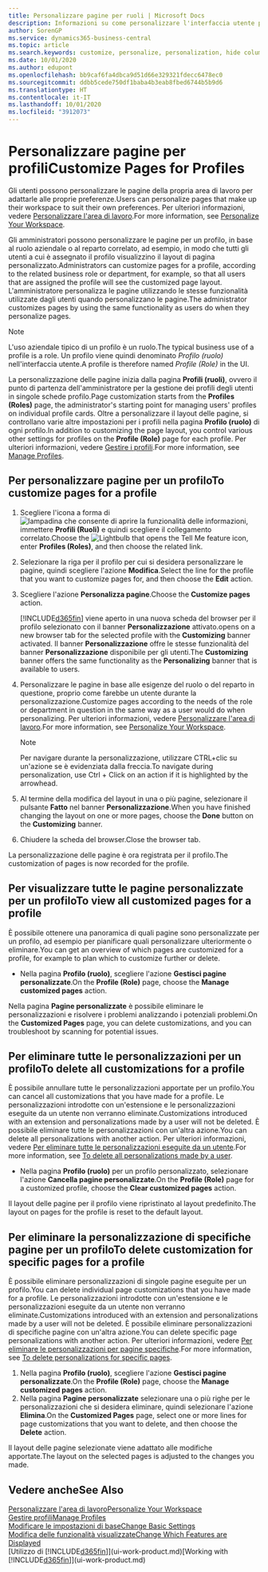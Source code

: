 ```yaml
---
title: Personalizzare pagine per ruoli | Microsoft Docs
description: Informazioni su come personalizzare l'interfaccia utente per un profilo (ruolo) di modo che tutti gli utenti assegnati a quel ruolo vedano un'area di lavoro personalizzata.
author: SorenGP
ms.service: dynamics365-business-central
ms.topic: article
ms.search.keywords: customize, personalize, personalization, hide columns, remove fields, move fields
ms.date: 10/01/2020
ms.author: edupont
ms.openlocfilehash: bb9caf6fa4dbca9d51d66e329321fdecc6478ec0
ms.sourcegitcommit: ddbb5cede750df1baba4b3eab8fbed6744b5b9d6
ms.translationtype: HT
ms.contentlocale: it-IT
ms.lasthandoff: 10/01/2020
ms.locfileid: "3912073"
---
```

# <a name="customize-pages-for-profiles"></a><span data-ttu-id="4d368-103">Personalizzare pagine per profili</span><span class="sxs-lookup"><span data-stu-id="4d368-103">Customize Pages for Profiles</span></span>
<span data-ttu-id="4d368-104">Gli utenti possono personalizzare le pagine della propria area di lavoro per adattarle alle proprie preferenze.</span><span class="sxs-lookup"><span data-stu-id="4d368-104">Users can personalize pages that make up their workspace to suit their own preferences.</span></span> <span data-ttu-id="4d368-105">Per ulteriori informazioni, vedere [Personalizzare l'area di lavoro](ui-personalization-user.md).</span><span class="sxs-lookup"><span data-stu-id="4d368-105">For more information, see [Personalize Your Workspace](ui-personalization-user.md).</span></span>

<span data-ttu-id="4d368-106">Gli amministratori possono personalizzare le pagine per un profilo, in base al ruolo aziendale o al reparto correlato, ad esempio, in modo che tutti gli utenti a cui è assegnato il profilo visualizzino il layout di pagina personalizzato.</span><span class="sxs-lookup"><span data-stu-id="4d368-106">Administrators can customize pages for a profile, according to the related business role or department, for example, so that all users that are assigned the profile will see the customized page layout.</span></span> <span data-ttu-id="4d368-107">L'amministratore personalizza le pagine utilizzando le stesse funzionalità utilizzate dagli utenti quando personalizzano le pagine.</span><span class="sxs-lookup"><span data-stu-id="4d368-107">The administrator customizes pages by using the same functionality as users do when they personalize pages.</span></span>

> [!NOTE]
> <span data-ttu-id="4d368-108">L'uso aziendale tipico di un profilo è un ruolo.</span><span class="sxs-lookup"><span data-stu-id="4d368-108">The typical business use of a profile is a role.</span></span> <span data-ttu-id="4d368-109">Un profilo viene quindi denominato *Profilo (ruolo)* nell'interfaccia utente.</span><span class="sxs-lookup"><span data-stu-id="4d368-109">A profile is therefore named *Profile (Role)* in the UI.</span></span>

<span data-ttu-id="4d368-110">La personalizzazione delle pagine inizia dalla pagina **Profili (ruoli)**, ovvero il punto di partenza dell'amministratore per la gestione dei profili degli utenti in singole schede profilo.</span><span class="sxs-lookup"><span data-stu-id="4d368-110">Page customization starts from the **Profiles (Roles)** page, the administrator's starting point for managing users' profiles on individual profile cards.</span></span> <span data-ttu-id="4d368-111">Oltre a personalizzare il layout delle pagine, si controllano varie altre impostazioni per i profili nella pagina **Profilo (ruolo)** di ogni profilo.</span><span class="sxs-lookup"><span data-stu-id="4d368-111">In addition to customizing the page layout, you control various other settings for profiles on the **Profile (Role)** page for each profile.</span></span> <span data-ttu-id="4d368-112">Per ulteriori informazioni, vedere [Gestire i profili](admin-users-profiles-roles.md).</span><span class="sxs-lookup"><span data-stu-id="4d368-112">For more information, see [Manage Profiles](admin-users-profiles-roles.md).</span></span>

## <a name="to-customize-pages-for-a-profile"></a><span data-ttu-id="4d368-113">Per personalizzare pagine per un profilo</span><span class="sxs-lookup"><span data-stu-id="4d368-113">To customize pages for a profile</span></span>
1. <span data-ttu-id="4d368-114">Scegliere l'icona a forma di ![lampadina che consente di aprire la funzionalità delle informazioni](media/ui-search/search_small.png "Informazioni sull'operazione che si desidera eseguire"), immettere **Profili (Ruoli)** e quindi scegliere il collegamento correlato.</span><span class="sxs-lookup"><span data-stu-id="4d368-114">Choose the ![Lightbulb that opens the Tell Me feature](media/ui-search/search_small.png "Tell me what you want to do") icon, enter **Profiles (Roles)**, and then choose the related link.</span></span>
2. <span data-ttu-id="4d368-115">Selezionare la riga per il profilo per cui si desidera personalizzare le pagine, quindi scegliere l'azione **Modifica**.</span><span class="sxs-lookup"><span data-stu-id="4d368-115">Select the line for the profile that you want to customize pages for, and then choose the **Edit** action.</span></span>
3. <span data-ttu-id="4d368-116">Scegliere l'azione **Personalizza pagine**.</span><span class="sxs-lookup"><span data-stu-id="4d368-116">Choose the **Customize pages** action.</span></span>

    [!INCLUDE[d365fin](includes/d365fin_md.md)] <span data-ttu-id="4d368-117">viene aperto in una nuova scheda del browser per il profilo selezionato con il banner **Personalizzazione** attivato.</span><span class="sxs-lookup"><span data-stu-id="4d368-117">opens on a new browser tab for the selected profile with the **Customizing** banner activated.</span></span> <span data-ttu-id="4d368-118">Il banner **Personalizzazione** offre le stesse funzionalità del banner **Personalizzazione** disponibile per gli utenti.</span><span class="sxs-lookup"><span data-stu-id="4d368-118">The **Customizing** banner offers the same functionality as the **Personalizing** banner that is available to users.</span></span>

4. <span data-ttu-id="4d368-119">Personalizzare le pagine in base alle esigenze del ruolo o del reparto in questione, proprio come farebbe un utente durante la personalizzazione.</span><span class="sxs-lookup"><span data-stu-id="4d368-119">Customize pages according to the needs of the role or department in question in the same way as a user would do when personalizing.</span></span> <span data-ttu-id="4d368-120">Per ulteriori informazioni, vedere [Personalizzare l'area di lavoro](ui-personalization-user.md).</span><span class="sxs-lookup"><span data-stu-id="4d368-120">For more information, see [Personalize Your Workspace](ui-personalization-user.md).</span></span>

    > [!NOTE]
    > <span data-ttu-id="4d368-121">Per navigare durante la personalizzazione, utilizzare CTRL+clic su un'azione se è evidenziata dalla freccia.</span><span class="sxs-lookup"><span data-stu-id="4d368-121">To navigate during personalization, use Ctrl + Click on an action if it is highlighted by the arrowhead.</span></span>

5. <span data-ttu-id="4d368-122">Al termine della modifica del layout in una o più pagine, selezionare il pulsante **Fatto** nel banner **Personalizzazione**.</span><span class="sxs-lookup"><span data-stu-id="4d368-122">When you have finished changing the layout on one or more pages, choose the **Done** button on the **Customizing** banner.</span></span>
6. <span data-ttu-id="4d368-123">Chiudere la scheda del browser.</span><span class="sxs-lookup"><span data-stu-id="4d368-123">Close the browser tab.</span></span>

<span data-ttu-id="4d368-124">La personalizzazione delle pagine è ora registrata per il profilo.</span><span class="sxs-lookup"><span data-stu-id="4d368-124">The customization of pages is now recorded for the profile.</span></span>

## <a name="to-view-all-customized-pages-for-a-profile"></a><span data-ttu-id="4d368-125">Per visualizzare tutte le pagine personalizzate per un profilo</span><span class="sxs-lookup"><span data-stu-id="4d368-125">To view all customized pages for a profile</span></span>

<span data-ttu-id="4d368-126">È possibile ottenere una panoramica di quali pagine sono personalizzate per un profilo, ad esempio per pianificare quali personalizzare ulteriormente o eliminare.</span><span class="sxs-lookup"><span data-stu-id="4d368-126">You can get an overview of which pages are customized for a profile, for example to plan which to customize further or delete.</span></span>

- <span data-ttu-id="4d368-127">Nella pagina **Profilo (ruolo)**, scegliere l'azione **Gestisci pagine personalizzate**.</span><span class="sxs-lookup"><span data-stu-id="4d368-127">On the **Profile (Role)** page, choose the **Manage customized pages** action.</span></span>

<span data-ttu-id="4d368-128">Nella pagina **Pagine personalizzate** è possibile eliminare le personalizzazioni e risolvere i problemi analizzando i potenziali problemi.</span><span class="sxs-lookup"><span data-stu-id="4d368-128">On the **Customized Pages** page, you can delete customizations, and you can troubleshoot by scanning for potential issues.</span></span>  

## <a name="to-delete-all-customizations-for-a-profile"></a><span data-ttu-id="4d368-129">Per eliminare tutte le personalizzazioni per un profilo</span><span class="sxs-lookup"><span data-stu-id="4d368-129">To delete all customizations for a profile</span></span>
<span data-ttu-id="4d368-130">È possibile annullare tutte le personalizzazioni apportate per un profilo.</span><span class="sxs-lookup"><span data-stu-id="4d368-130">You can cancel all customizations that you have made for a profile.</span></span> <span data-ttu-id="4d368-131">Le personalizzazioni introdotte con un'estensione e le personalizzazioni eseguite da un utente non verranno eliminate.</span><span class="sxs-lookup"><span data-stu-id="4d368-131">Customizations introduced with an extension and personalizations made by a user will not be deleted.</span></span> <span data-ttu-id="4d368-132">È possibile eliminare tutte le personalizzazioni con un'altra azione.</span><span class="sxs-lookup"><span data-stu-id="4d368-132">You can delete all personalizations with another action.</span></span> <span data-ttu-id="4d368-133">Per ulteriori informazioni, vedere [Per eliminare tutte le personalizzazioni eseguite da un utente](admin-users-profiles-roles.md#to-delete-all-personalizations-made-by-a-user).</span><span class="sxs-lookup"><span data-stu-id="4d368-133">For more information, see [To delete all personalizations made by a user](admin-users-profiles-roles.md#to-delete-all-personalizations-made-by-a-user).</span></span>

- <span data-ttu-id="4d368-134">Nella pagina **Profilo (ruolo)** per un profilo personalizzato, selezionare l'azione **Cancella pagine personalizzate**.</span><span class="sxs-lookup"><span data-stu-id="4d368-134">On the **Profile (Role)** page for a customized profile, choose the **Clear customized pages** action.</span></span>

<span data-ttu-id="4d368-135">Il layout delle pagine per il profilo viene ripristinato al layout predefinito.</span><span class="sxs-lookup"><span data-stu-id="4d368-135">The layout on pages for the profile is reset to the default layout.</span></span>  

## <a name="to-delete-customization-for-specific-pages-for-a-profile"></a><span data-ttu-id="4d368-136">Per eliminare la personalizzazione di specifiche pagine per un profilo</span><span class="sxs-lookup"><span data-stu-id="4d368-136">To delete customization for specific pages for a profile</span></span>
<span data-ttu-id="4d368-137">È possibile eliminare personalizzazioni di singole pagine eseguite per un profilo.</span><span class="sxs-lookup"><span data-stu-id="4d368-137">You can delete individual page customizations that you have made for a profile.</span></span> <span data-ttu-id="4d368-138">Le personalizzazioni introdotte con un'estensione e le personalizzazioni eseguite da un utente non verranno eliminate.</span><span class="sxs-lookup"><span data-stu-id="4d368-138">Customizations introduced with an extension and personalizations made by a user will not be deleted.</span></span> <span data-ttu-id="4d368-139">È possibile eliminare personalizzazioni di specifiche pagine con un'altra azione.</span><span class="sxs-lookup"><span data-stu-id="4d368-139">You can delete specific page personalizations with another action.</span></span> <span data-ttu-id="4d368-140">Per ulteriori informazioni, vedere [Per eliminare le personalizzazioni per pagine specifiche](admin-users-profiles-roles.md#to-delete-personalizations-for-specific-pages).</span><span class="sxs-lookup"><span data-stu-id="4d368-140">For more information, see [To delete personalizations for specific pages](admin-users-profiles-roles.md#to-delete-personalizations-for-specific-pages).</span></span>

1. <span data-ttu-id="4d368-141">Nella pagina **Profilo (ruolo)**, scegliere l'azione **Gestisci pagine personalizzate**.</span><span class="sxs-lookup"><span data-stu-id="4d368-141">On the **Profile (Role)** page, choose the **Manage customized pages** action.</span></span>
2. <span data-ttu-id="4d368-142">Nella pagina **Pagine personalizzate** selezionare una o più righe per le personalizzazioni che si desidera eliminare, quindi selezionare l'azione **Elimina**.</span><span class="sxs-lookup"><span data-stu-id="4d368-142">On the **Customized Pages** page, select one or more lines for page customizations that you want to delete, and then choose the **Delete** action.</span></span>

<span data-ttu-id="4d368-143">Il layout delle pagine selezionate viene adattato alle modifiche apportate.</span><span class="sxs-lookup"><span data-stu-id="4d368-143">The layout on the selected pages is adjusted to the changes you made.</span></span>

## <a name="see-also"></a><span data-ttu-id="4d368-144">Vedere anche</span><span class="sxs-lookup"><span data-stu-id="4d368-144">See Also</span></span>

[<span data-ttu-id="4d368-145">Personalizzare l'area di lavoro</span><span class="sxs-lookup"><span data-stu-id="4d368-145">Personalize Your Workspace</span></span>](ui-personalization-user.md)  
[<span data-ttu-id="4d368-146">Gestire profili</span><span class="sxs-lookup"><span data-stu-id="4d368-146">Manage Profiles</span></span>](admin-users-profiles-roles.md)  
[<span data-ttu-id="4d368-147">Modificare le impostazioni di base</span><span class="sxs-lookup"><span data-stu-id="4d368-147">Change Basic Settings</span></span>](ui-change-basic-settings.md)  
[<span data-ttu-id="4d368-148">Modifica delle funzionalità visualizzate</span><span class="sxs-lookup"><span data-stu-id="4d368-148">Change Which Features are Displayed</span></span>](ui-experiences.md)  
<span data-ttu-id="4d368-149">[Utilizzo di [!INCLUDE[d365fin](includes/d365fin_md.md)]](ui-work-product.md)</span><span class="sxs-lookup"><span data-stu-id="4d368-149">[Working with [!INCLUDE[d365fin](includes/d365fin_md.md)]](ui-work-product.md)</span></span>  
